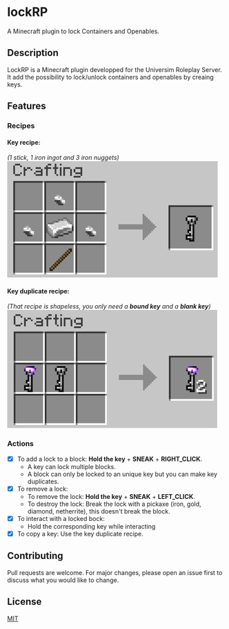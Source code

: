 # lockRP
A Minecraft plugin to lock Containers and Openables.

## Description

LockRP is a Minecraft plugin developped for the Universim Roleplay Server.  
It add the possibility to lock/unlock containers and openables by creaing keys.

## Features

### Recipes

#### Key recipe:  
  *(1 stick, 1 iron ingot and 3 iron nuggets)*  
  ![key_recipe](media/key_recipe.png)

#### Key duplicate recipe:  
  *(That recipe is shapeless, you only need a **bound key** and a **blank key**)*  
  ![key_duplicate](media/key_duplicate_recipe.png)

### Actions

- [x] To add a lock to a block: **Hold the key** + **SNEAK** + **RIGHT_CLICK**.
    - A key can lock multiple blocks.
    - A block can only be locked to an unique key but you can make key duplicates.
- [x] To remove a lock:
    - To remove the lock: **Hold the key** + **SNEAK** + **LEFT_CLICK**.
    - To destroy the lock: Break the lock with a pickaxe (iron, gold, diamond, netherrite), this doesn't break the block.
- [x] To interact with a locked bock:
    - Hold the corresponding key while interacting
- [x] To copy a key: Use the key duplicate recipe.

## Contributing
Pull requests are welcome. For major changes, please open an issue first to discuss what you would like to change.

## License
[MIT](https://choosealicense.com/licenses/mit/)
